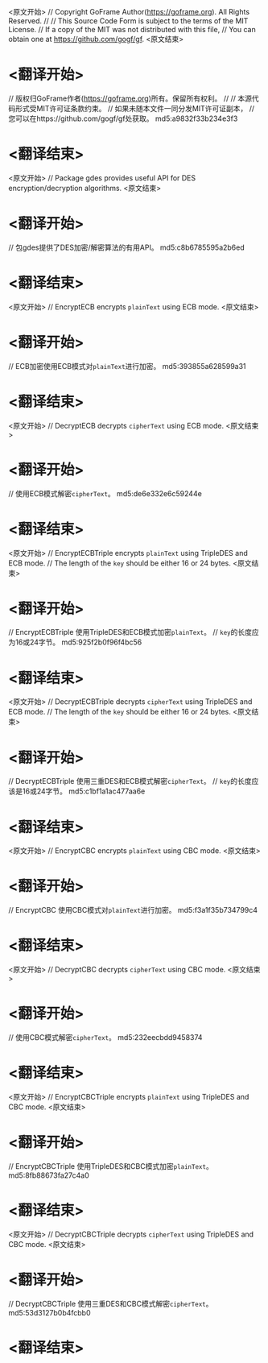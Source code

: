 
<原文开始>
// Copyright GoFrame Author(https://goframe.org). All Rights Reserved.
//
// This Source Code Form is subject to the terms of the MIT License.
// If a copy of the MIT was not distributed with this file,
// You can obtain one at https://github.com/gogf/gf.
<原文结束>

# <翻译开始>
// 版权归GoFrame作者(https://goframe.org)所有。保留所有权利。
//
// 本源代码形式受MIT许可证条款约束。
// 如果未随本文件一同分发MIT许可证副本，
// 您可以在https://github.com/gogf/gf处获取。 md5:a9832f33b234e3f3
# <翻译结束>


<原文开始>
// Package gdes provides useful API for DES encryption/decryption algorithms.
<原文结束>

# <翻译开始>
// 包gdes提供了DES加密/解密算法的有用API。 md5:c8b6785595a2b6ed
# <翻译结束>


<原文开始>
// EncryptECB encrypts `plainText` using ECB mode.
<原文结束>

# <翻译开始>
// ECB加密使用ECB模式对`plainText`进行加密。 md5:393855a628599a31
# <翻译结束>


<原文开始>
// DecryptECB decrypts `cipherText` using ECB mode.
<原文结束>

# <翻译开始>
// 使用ECB模式解密`cipherText`。 md5:de6e332e6c59244e
# <翻译结束>


<原文开始>
// EncryptECBTriple encrypts `plainText` using TripleDES and ECB mode.
// The length of the `key` should be either 16 or 24 bytes.
<原文结束>

# <翻译开始>
// EncryptECBTriple 使用TripleDES和ECB模式加密`plainText`。
// `key`的长度应为16或24字节。 md5:925f2b0f96f4bc56
# <翻译结束>


<原文开始>
// DecryptECBTriple decrypts `cipherText` using TripleDES and ECB mode.
// The length of the `key` should be either 16 or 24 bytes.
<原文结束>

# <翻译开始>
// DecryptECBTriple 使用三重DES和ECB模式解密`cipherText`。
// `key`的长度应该是16或24字节。 md5:c1bf1a1ac477aa6e
# <翻译结束>


<原文开始>
// EncryptCBC encrypts `plainText` using CBC mode.
<原文结束>

# <翻译开始>
// EncryptCBC 使用CBC模式对`plainText`进行加密。 md5:f3a1f35b734799c4
# <翻译结束>


<原文开始>
// DecryptCBC decrypts `cipherText` using CBC mode.
<原文结束>

# <翻译开始>
// 使用CBC模式解密`cipherText`。 md5:232eecbdd9458374
# <翻译结束>


<原文开始>
// EncryptCBCTriple encrypts `plainText` using TripleDES and CBC mode.
<原文结束>

# <翻译开始>
// EncryptCBCTriple 使用TripleDES和CBC模式加密`plainText`。 md5:8fb88673fa27c4a0
# <翻译结束>


<原文开始>
// DecryptCBCTriple decrypts `cipherText` using TripleDES and CBC mode.
<原文结束>

# <翻译开始>
// DecryptCBCTriple 使用三重DES和CBC模式解密`cipherText`。 md5:53d3127b0b4fcbb0
# <翻译结束>


